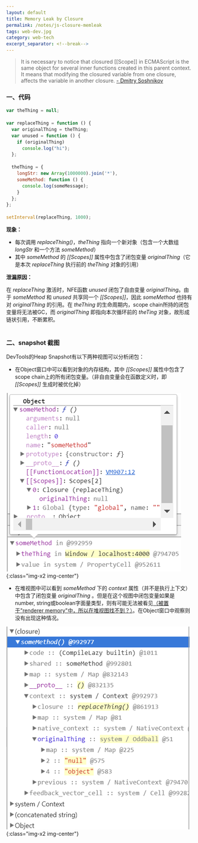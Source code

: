 ```yaml
---
layout: default
title: Memory Leak by Closure
permalink: /notes/js-closure-memleak
tags: web-dev.jpg
category: web-tech
excerpt_separator: <!--break-->
---
```

> It is necessary to notice that closured [[Scope]] in ECMAScript is the same object for several inner functions created in this parent context. It means that modifying the closured variable from one closure, affects the variable in another closure. [ - Dmitry Soshnikov](http://dmitrysoshnikov.com/ecmascript/chapter-6-closures/#one-codescopecode-value-for-them-all)
<!--break-->   

### 一、代码

```javascript
var theThing = null;

var replaceThing = function () {
  var originalThing = theThing;
  var unused = function () {
    if (originalThing)
      console.log("hi");
  };

  theThing = {
    longStr: new Array(1000000).join('*'),
    someMethod: function () {
      console.log(someMessage);
    }
  };
};

setInterval(replaceThing, 1000);

```

**现象：**   
* 每次调用 *replaceThing()*，*theThing* 指向一个新对象（包含一个大数组 *longStr* 和一个方法 *someMethod*）
* 其中 *someMethod* 的 *[[Scopes]]* 属性中包含了闭包变量 *originalThing*（它是本次 *replaceThing* 执行前的 *theThing* 对象的引用） 

**泄漏原因：**   

在 *replaceThing* 激活时，NFE函数 *unused* 闭包了自由变量 *originalThing*。由于 *someMethod* 和 *unused* 共享同一个 *[[Scopes]]*，因此 *someMethod* 也持有对 *originalThing* 的引用。在 *theThing* 的生命周期内，scope chain所持的闭包变量将无法被GC，而 *originalThing* 即指向本次循环前的 *theTing* 对象，故形成链状引用，不断累积。   
<br>   

### 二、snapshot 截图

DevTools的Heap Snapshot有以下两种视图可以分析闭包：   

* 在Object窗口中可以看到对象的内存结构，其中 *[[Scopes]]* 属性中包含了scope chain上的所有闭包变量。（非自由变量会在函数定义时，即 *[[Scopes]]* 生成时被优化掉）  

![alt文本](/assets/images/heapsnapshot1.png "Object窗口"){:class="img-x2 img-center"}   

* 在堆视图中可以看到 *someMethod* 下的 *context* 属性（并不是执行上下文）中包含了闭包变量 *originalThing* 。但是在这个视图中闭包变量如果是number, string或boolean字面量类型，则有可能无法被看见[（被置于"renderer memory"中，所以在堆视图找不到？）](https://developers.google.com/web/tools/chrome-devtools/memory-problems/memory-101)。在Object窗口中观察则没有出现这种情况。   

![alt文本](/assets/images/heapsnapshot2.png "堆视图"){:class="img-x2 img-center"}  
